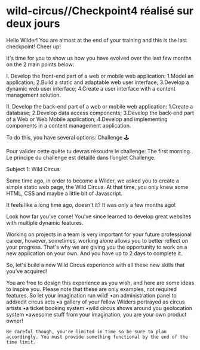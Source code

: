 # wild-circus//Checkpoint4 réalisé sur deux jours


Hello Wilder! You are almost at the end of your training and this is the last checkpoint! Cheer up!

It's time for you to show us how you have evolved over the last few months on the 2 main points below: 

I. Develop the front-end part of a web or mobile web application:
1.Model an application;
2.Build a static and adaptable web user interface;
3.Develop a dynamic web user interface;
4.Create a user interface with a content management solution.

II. Develop the back-end part of a web or mobile web application:
1.Create a database;
2.Develop data access components;
3.Develop the back-end part of a Web or Web Mobile application;
4.Develop and implementing components in a content management application.

To do this, you have several options:
Challenge ️🕹️

Pour valider cette quête tu devras résoudre le challenge: The first morning.. Le principe du challenge est détaillé dans l’onglet Challenge.

Subject 1: Wild Circus

Some time ago, in order to become a Wilder, we asked you to create a simple static web page, the Wild Circus. At that time, you only knew some HTML, CSS and maybe a little bit of Javascript.


It feels like a long time ago, doesn't it? It was only a few months ago!

Look how far you've come! You've since learned to develop great websites with multiple dynamic features.

Working on projects in a team is very important for your future professional career, however, sometimes, working alone allows you to better reflect on your progress. That's why we are giving you the opportunity to work on a new application on your own. And you have up to 2 days to complete it.

So, let's build a new Wild Circus experience with all these new skills that you’ve acquired!

You are free to design this experience as you wish, and here are some ideas to inspire you. Please note that these are only examples, not required features. So let your imagination run wild!
•an administration panel to add/edit circus acts
•a gallery of your fellow Wilders portrayed as circus artists
•a ticket booking system
•wild circus shows around you geolocation system
•awesome stuff from your imagination, you are your own product owner!

    Be careful though, you're limited in time so be sure to plan accordingly. You must provide something functional by the end of the time limit.
